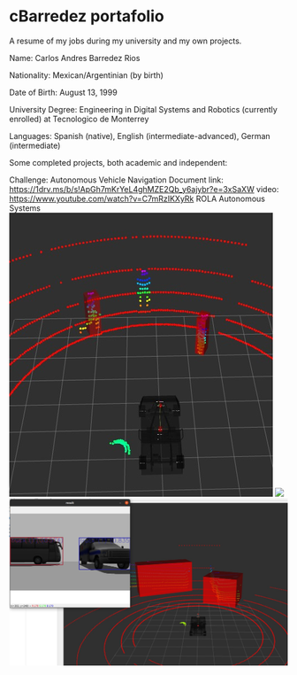 # cBarredez portafolio
A resume of my jobs during my university and my own projects.

Name: Carlos Andres Barredez Rios

Nationality: Mexican/Argentinian (by birth)

Date of Birth: August 13, 1999

University Degree: Engineering in Digital Systems and Robotics (currently enrolled) at Tecnologico de Monterrey

Languages: Spanish (native), English (intermediate-advanced), German (intermediate)

Some completed projects, both academic and independent:

Challenge: Autonomous Vehicle Navigation
Document link: https://1drv.ms/b/s!ApGh7mKrYeL4ghMZE2Qb_y6ajybr?e=3xSaXW
video: https://www.youtube.com/watch?v=C7mRzIKXyRk
ROLA Autonomous Systems
<img src="LIDAR.jpg">
<img src="DETECT1.jpg">
<img src="DETECT2.jpg">
